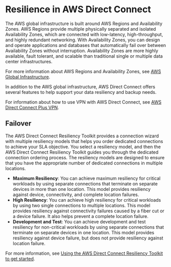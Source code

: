 # Resilience in AWS Direct Connect<a name="disaster-recovery-resiliency"></a>

The AWS global infrastructure is built around AWS Regions and Availability Zones\. AWS Regions provide multiple physically separated and isolated Availability Zones, which are connected with low\-latency, high\-throughput, and highly redundant networking\. With Availability Zones, you can design and operate applications and databases that automatically fail over between Availability Zones without interruption\. Availability Zones are more highly available, fault tolerant, and scalable than traditional single or multiple data center infrastructures\. 

For more information about AWS Regions and Availability Zones, see [AWS Global Infrastructure](http://aws.amazon.com/about-aws/global-infrastructure/)\.

In addition to the AWS global infrastructure, AWS Direct Connect offers several features to help support your data resiliency and backup needs\.

For information about how to use VPN with AWS Direct Connect, see [AWS Direct Connect Plus VPN](https://docs.aws.amazon.com/whitepapers/latest/aws-vpc-connectivity-options/aws-direct-connect-plus-vpn-network-to-amazon.html)\.

## Failover<a name="failover"></a>

The AWS Direct Connect Resiliency Toolkit provides a connection wizard with multiple resiliency models that helps you order dedicated connections to achieve your SLA objective\. You select a resiliency model, and then the AWS Direct Connect Resiliency Toolkit guides you through the dedicated connection ordering process\. The resiliency models are designed to ensure that you have the appropriate number of dedicated connections in multiple locations\. 
+ **Maximum Resiliency**: You can achieve maximum resiliency for critical workloads by using separate connections that terminate on separate devices in more than one location\. This model provides resiliency against device, connectivity, and complete location failures\.
+ **High Resiliency**: You can achieve high resiliency for critical workloads by using two single connections to multiple locations\. This model provides resiliency against connectivity failures caused by a fiber cut or a device failure\. It also helps prevent a complete location failure\.
+ **Development and Test**: You can achieve development and test resiliency for non\-critical workloads by using separate connections that terminate on separate devices in one location\. This model provides resiliency against device failure, but does not provide resiliency against location failure\.

For more information, see [Using the AWS Direct Connect Resiliency Toolkit to get started](resiliency_toolkit.md)\.

